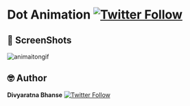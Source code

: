 # Dot Animation   [![Twitter Follow](https://img.shields.io/twitter/follow/__thelazyone__.svg?style=social)](https://twitter.com/__thelazyone__)

## 📸 ScreenShots

![animaitongif](https://user-images.githubusercontent.com/39596897/123556644-ed8fc800-d7a9-11eb-8677-2812ea33cd1a.gif)


## 🤓 Author
**Divyaratna Bhanse** [![Twitter Follow](https://img.shields.io/twitter/follow/__thelazyone__.svg?style=social)](https://twitter.com/__thelazyone__)
